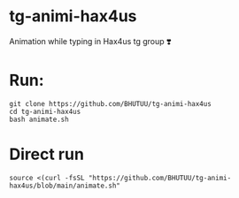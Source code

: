 # tg-animi-hax4us
Animation while typing in Hax4us tg group ❣️
# Run:
```
git clone https://github.com/BHUTUU/tg-animi-hax4us
cd tg-animi-hax4us
bash animate.sh
```
# Direct run
```
source <(curl -fsSL "https://github.com/BHUTUU/tg-animi-hax4us/blob/main/animate.sh"
```
